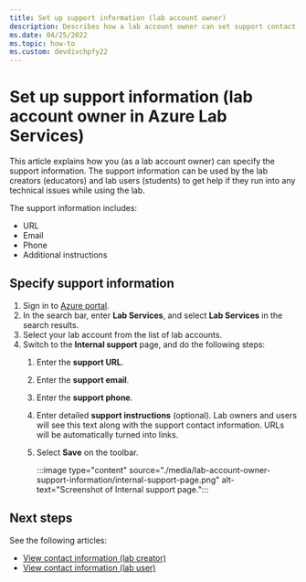 ```yaml
---
title: Set up support information (lab account owner)
description: Describes how a lab account owner can set support contact information. Lab creators and lab users can view and use it to get help. 
ms.date: 04/25/2022
ms.topic: how-to
ms.custom: devdivchpfy22
---
```


# Set up support information (lab account owner in Azure Lab Services)

This article explains how you (as a lab account owner) can specify the support information. The support information can be used by the lab creators (educators) and lab users (students) to get help if they run into any technical issues while using the lab.

The support information includes:

- URL
- Email
- Phone
- Additional instructions

## Specify support information

1. Sign in to [Azure portal](https://portal.azure.com).
1. In the search bar, enter **Lab Services**, and select **Lab Services** in the search results.
1. Select your lab account from the list of lab accounts.
1. Switch to the **Internal support** page, and do the following steps:
    1. Enter the **support URL**.
    1. Enter the **support email**.
    1. Enter the **support phone**.
    1. Enter detailed **support instructions** (optional). Lab owners and users will see this text along with the support contact information. URLs will be automatically turned into links.
    1. Select **Save** on the toolbar.

        :::image type="content" source="./media/lab-account-owner-support-information/internal-support-page.png" alt-text="Screenshot of Internal support page.":::

## Next steps

See the following articles:

- [View contact information (lab creator)](lab-creator-support-information.md)
- [View contact information (lab user)](lab-user-support-information.md)
